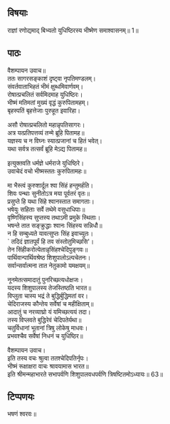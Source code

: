 ## विषयाः

राज्ञां रणोद्यमाद् बिभ्यतो युधिष्ठिरस्य भीष्मेण समाश्वासनम्॥ 1॥

## पाठः

वैशम्पायन उवाच॥  
ततः सागरसङ्काशं दृष्ट्वा नृपतिमण्डलम्।  
संवर्तवाताभिहतं भीमं क्षुब्धमिवार्णवम्।  
रोषात्प्रचलितं सर्वमिदमाह युधिष्ठिरः।  
भीष्मं मतिमतां मुख्यं वृद्धं कुरुपितामहम्।  
बृहस्पतिं बृहत्तेजाः पुरुहूत इवारिहा।  

असौ रोषात्प्रचलितो महान्नृपतिसागरः।  
अत्र यत्प्रतिपत्तव्यं तन्मे ब्रूहि पितामह॥  
यज्ञस्य च न विघ्नः स्यात्प्रजानां च हितं भवेत्।  
यथा सर्वत्र तत्सर्वं ब्रूहि मेऽद्य पितामह॥  

इत्युक्तवति धर्मज्ञे धर्मराजे युधिष्ठिरे।  
उवाचेदं वचो भीष्मस्ततः कुरुपितामहः॥  

मा भैस्त्वं कुरुशार्दूल श्वा सिंहं हन्तुमर्हति।  
शिवः पन्थाः सुनीतोऽत्र मया पूर्वतरं वृतः॥  
प्रसुप्ते हि यथा सिंहे श्वानस्तात समागताः।  
भषेयुः सहिताः सर्वे तथेमे वसुधाधिपाः॥  
वृष्णिसिंहस्य सुप्तस्य तथाऽमी प्रमुके स्थिताः।  
भषन्ते तात सङ्क्रुद्धाः श्वानः सिंहस्य सन्निधौ॥  
न हि सम्बुध्यते यावत्सुप्तः सिंह इवाच्युतः।  
` तदिदं ज्ञातपूर्वं हि तव संस्तोतुमिच्छसि'।  
तेन सिंहीकरोत्येतान्नृसिंहश्चेदिपुङ्गवः॥  
पार्थिवान्पार्थिवश्रेष्ठ शिशुपालोऽल्पचेतनः।  
सर्वान्सर्वात्मना तात नेतुकामो यमक्षयम्॥  

नूनमेतत्समादातुं पुनरिच्छत्यधोक्षजः।  
यदस्य शिशुपालस्य तेजस्तिष्ठति भारत॥  
विप्लुता चास्य भद्रं ते बुद्धिर्बुद्धिमतां वर।  
चेदिराजस्य कौन्तेय सर्वेषां च महीक्षिताम्॥  
आदातुं च नरव्याघ्रो यं यमिच्छत्ययं तदा।  
तस्य विप्लवते बुद्धिरेवं चेदिपतेर्यथा॥  
चतुर्विधानां भूतानां त्रिषु लोकेषु माधवः।  
प्रभवश्चैव सर्वेषां निधनं च युधिष्ठिर॥  

वैशम्पायन उवाच।  
इति तस्य वचः श्रुत्वा ततश्चेदिपतिर्नृपः।  
भीष्मं रूक्षाक्षरा वाचः श्रावयामास भारत॥  
इति श्रीमन्महाभारते सभापर्वणि शिशुपालवधपर्वणि त्रिषष्टितमोऽध्यायः॥ 63॥

## टिप्पणयः

 भषणं श्वरवः॥
